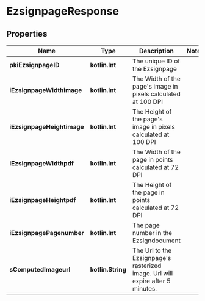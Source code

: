 
# EzsignpageResponse

## Properties
| Name | Type | Description | Notes |
| ------------ | ------------- | ------------- | ------------- |
| **pkiEzsignpageID** | **kotlin.Int** | The unique ID of the Ezsignpage |  |
| **iEzsignpageWidthimage** | **kotlin.Int** | The Width of the page&#39;s image in pixels calculated at 100 DPI |  |
| **iEzsignpageHeightimage** | **kotlin.Int** | The Height of the page&#39;s image in pixels calculated at 100 DPI |  |
| **iEzsignpageWidthpdf** | **kotlin.Int** | The Width of the page in points calculated at 72 DPI |  |
| **iEzsignpageHeightpdf** | **kotlin.Int** | The Height of the page in points calculated at 72 DPI |  |
| **iEzsignpagePagenumber** | **kotlin.Int** | The page number in the Ezsigndocument |  |
| **sComputedImageurl** | **kotlin.String** | The Url to the Ezsignpage&#39;s rasterized image.  Url will expire after 5 minutes. |  |




